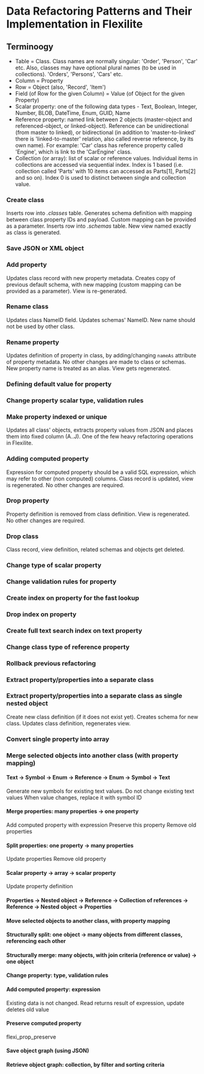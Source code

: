 # Data Refactoring Patterns and Their Implementation in Flexilite

## Terminoogy

* Table =  Class. Class names are normally singular: 'Order', 'Person', 'Car' etc.
Also, classes may have optional plural names (to be used in collections). 
'Orders', 'Persons', 'Cars' etc.
* Column = Property
* Row = Object (also, 'Record', 'Item')
* Field (of Row for the given Column) = Value (of Object for the given Property)
* Scalar property: one of the following data types -
Text, Boolean, Integer, Number, BLOB, DateTime, Enum, GUID, Name
* Reference property: named link between 2 objects (master-object and referenced-object, or linked-object). 
Reference can be unidirectional (from master to linked), or bidirectional 
(in addition to 'master-to-linked' there is 'linked-to-master' relation, also
called reverse reference, by its own name). For example: 'Car' class has reference
property called 'Engine', which is link to the 'CarEngine' class. 
* Collection (or array): list of scalar or reference values. Individual items in collections
are accessed via sequential index. Index is 1 based (i.e. collection called 'Parts' 
with 10 items can accessed
as Parts[1], Parts[2] and so on). Index 0 is used to distinct between single and collection value.


### Create class
Inserts row into _.classes_ table. Generates schema definition with 
mapping between class property IDs and payload. Custom mapping can be provided
as a parameter. Inserts row into _.schemas_ table. New view named exactly
as class is generated.

### Save JSON or XML object

### Add property
Updates class record with new property metadata. Creates copy of previous
default schema, with new mapping (custom mapping can be provided as
a parameter). View is re-generated.

### Rename class
Updates class NameID field. Updates schemas' NameID.
New name should not be used by other class.

### Rename property
Updates definition of property in class, by adding/changing `nameAs` attribute
of property metadata. No other changes are made to class or schemas. New
property name is treated as an alias. View gets regenerated.

### Defining default value for property

### Change property scalar type, validation rules

### Make property indexed or unique
Updates all class' objects, extracts property values from JSON and places
them into fixed column (A..J). One of the few heavy refactoring operations in
Flexilite.

### Adding computed property
Expression for computed property should be a valid SQL expression, 
which may refer to other (non computed) columns. Class record is updated,
view is regenerated. No other changes are required.

### Drop property
Property definition is removed from class definition. 
View is regenerated. No other changes are required.

### Drop class
Class record, view definition, related schemas and objects get deleted.

### Change type of scalar property

### Change validation rules for property

### Create index on property for the fast lookup

### Drop index on property

### Create full text search index on text property

### Change class type of reference property

### Rollback previous refactoring

### Extract property/properties into a separate class

### Extract property/properties into a separate class as single nested object
Create new class definition (if it does not exist yet). Creates schema
for new class. Updates class definition, regenerates view.

### Convert single property into array


### Merge selected objects into another class (with property mapping)

#### Text -> Symbol -> Enum -> Reference -> Enum -> Symbol -> Text

Generate new symbols for existing text values. Do not change existing text values
When value changes, replace it with symbol ID



#### Merge properties: many properties -> one property

Add computed property with expression
Preserve this property
Remove old properties

#### Split properties: one property -> many properties

Update properties
Remove old property

#### Scalar property -> array -> scalar property

Update property definition

#### Properties -> Nested object -> Reference -> Collection of references -> Reference -> Nested object -> Properties

#### Move selected objects to another class, with property mapping

#### Structurally split: one object -> many objects from different classes, referencing each other

#### Structurally merge: many objects, with join criteria (reference or value) -> one object

#### Change property: type, validation rules

#### Add computed property: expression

Existing data is not changed. Read returns result of expression, update deletes old value

#### Preserve computed property
flexi_prop_preserve

#### Save object graph (using JSON)

#### Retrieve object graph: collection, by filter and sorting criteria




